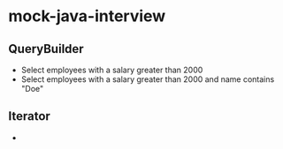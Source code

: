 # mock-java-interview

## QueryBuilder
- Select employees with a salary greater than 2000
- Select employees with a salary greater than 2000 and name contains "Doe"


## Iterator
- 
